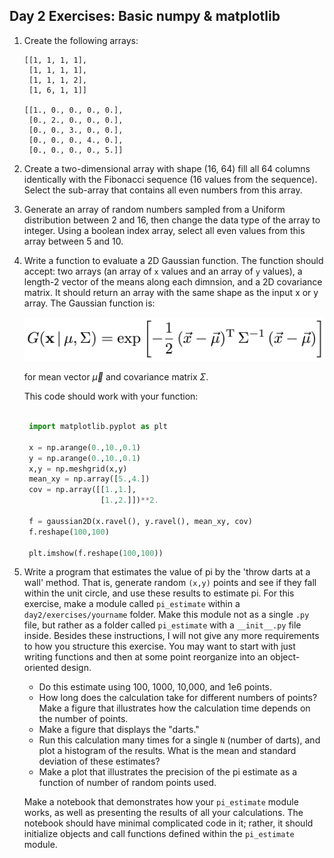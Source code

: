 Day 2 Exercises: Basic numpy & matplotlib
--------

1. Create the following arrays:

    ```
    [[1, 1, 1, 1],
     [1, 1, 1, 1],
     [1, 1, 1, 2],
     [1, 6, 1, 1]]

    [[1., 0., 0., 0., 0.],
     [0., 2., 0., 0., 0.],
     [0., 0., 3., 0., 0.],
     [0., 0., 0., 4., 0.],
     [0., 0., 0., 0., 5.]]
    ```

2. Create a two-dimensional array with shape (16, 64) fill all 64 columns
   identically with the Fibonacci sequence (16 values from the sequence). Select
   the sub-array that contains all even numbers from this array.

3. Generate an array of random numbers sampled from a Uniform distribution
   between 2 and 16, then change the data type of the array to integer. Using a
   boolean index array, select all even values from this array between 5 and 10.

4. Write a function to evaluate a 2D Gaussian function. The function should
   accept: two arrays (an array of `x` values and an array of `y` values), a
   length-2 vector of the means along each dimnsion, and a 2D covariance matrix.
   It should return an array with the same shape as the input x or y array. The
   Gaussian function is:

   ![Gaussian](gaussian.png)


   for mean vector $\vec{\mu}$ and covariance matrix $\Sigma$.

   This code should work with your function:

   ```python

    import matplotlib.pyplot as plt

    x = np.arange(0.,10.,0.1)
    y = np.arange(0.,10.,0.1)
    x,y = np.meshgrid(x,y)
    mean_xy = np.array([5.,4.])
    cov = np.array([[1.,1.],
                    [1.,2.]])**2.

    f = gaussian2D(x.ravel(), y.ravel(), mean_xy, cov)
    f.reshape(100,100)

    plt.imshow(f.reshape(100,100))
    ```

5. Write a program that estimates the value of pi by the 'throw darts at a wall'
   method.  That is, generate random `(x,y)` points and see if they fall within
   the unit circle, and use these results to estimate pi.  For this exercise,
   make a module called `pi_estimate` within a `day2/exercises/yourname` folder.
   Make this module not as a single `.py` file, but rather as a folder called
   `pi_estimate` with a `__init__.py` file inside.  Besides these instructions,
   I will not give any more requirements to how you structure this exercise.
   You may want to start with just writing functions and then at some point
   reorganize into an object-oriented design.

	* Do this estimate using 100, 1000, 10,000, and 1e6 points.
    * How long does the calculation take for different numbers of points?  Make
      a figure that illustrates how the calculation time depends on the number
      of points.
	* Make a figure that displays the "darts."
    * Run this calculation many times for a single `N` (number of darts), and
      plot a histogram of the results.  What is the mean and standard deviation
      of these estimates?
    * Make a plot that illustrates the precision of the pi estimate as a
      function of number of random points used.

    Make a notebook that demonstrates how your `pi_estimate` module works, as
    well as presenting the results of all your calculations.  The notebook
    should have minimal complicated code in it; rather, it should initialize
    objects and call functions defined within the `pi_estimate` module.
